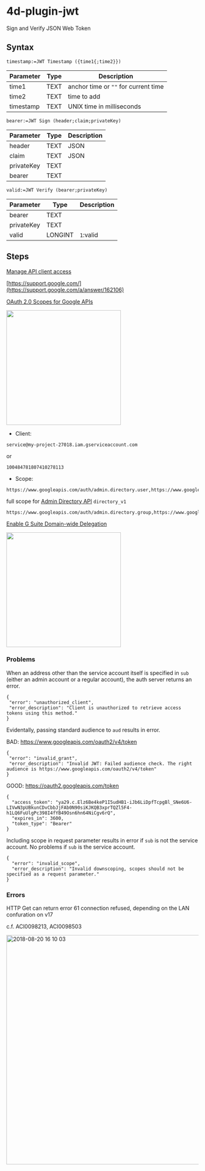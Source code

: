 # 4d-plugin-jwt
Sign and Verify JSON Web Token

## Syntax

```
timestamp:=JWT Timestamp ({time1{;time2}})
```

Parameter|Type|Description
------------|------------|----
time1|TEXT|anchor time or ``""`` for current time
time2|TEXT|time to add
timestamp|TEXT|UNIX time in milliseconds

```
bearer:=JWT Sign (header;claim;privateKey)
```

Parameter|Type|Description
------------|------------|----
header|TEXT|JSON
claim|TEXT|JSON
privateKey|TEXT|
bearer|TEXT|

```
valid:=JWT Verify (bearer;privateKey)
```

Parameter|Type|Description
------------|------------|----
bearer|TEXT|
privateKey|TEXT|
valid|LONGINT|``1``:valid

## Steps

[Manage API client access](https://admin.google.com/AdminHome?chromeless=1#OGX:ManageOauthClients)

[https://support.google.com/](https://support.google.com/a/answer/162106)

[OAuth 2.0 Scopes for Google APIs](https://developers.google.com/identity/protocols/googlescopes)

<img width="300" src="https://user-images.githubusercontent.com/1725068/44127804-005eb000-a07a-11e8-9826-4ea44c62fc4f.png" />

* Client: 

```
service@my-project-27018.iam.gserviceaccount.com
```

or

```
100484781807410278113
```

* Scope: 

```
https://www.googleapis.com/auth/admin.directory.user,https://www.googleapis.com/auth/admin.directory.group
```

full scope for [Admin Directory API](https://developers.google.com/admin-sdk/directory/) ``directory_v1``

```
https://www.googleapis.com/auth/admin.directory.group,https://www.googleapis.com/auth/admin.directory.user,https://www.googleapis.com/auth/admin.directory.userschema,https://www.googleapis.com/auth/admin.directory.user.security,https://www.googleapis.com/auth/admin.directory.user.alias,https://www.googleapis.com/auth/admin.directory.orgunit,https://www.googleapis.com/auth/admin.directory.notifications,https://www.googleapis.com/auth/admin.directory.group.member,https://www.googleapis.com/auth/admin.directory.device.mobile.action,https://www.googleapis.com/auth/admin.directory.device.mobile,https://www.googleapis.com/auth/admin.directory.device.chromeos
```

[Enable G Suite Domain-wide Delegation](https://console.developers.google.com/iam-admin/serviceaccounts/details/100484781807410278113;edit=true?organizationId=772231897481&project=my-project-27018&supportedpurview=project)

<img width="300" src="https://user-images.githubusercontent.com/1725068/44128105-e9cde5b6-a07b-11e8-8ba4-8475072cdfbe.png" />

### Problems

When an address other than the service account itself is specified in ``sub`` (either an admin account or a regular account), the auth server returns an error.

```
{
 "error": "unauthorized_client",
 "error_description": "Client is unauthorized to retrieve access tokens using this method."
}
```

Evidentally, passing standard audience to ``aud`` results in error.

BAD: https://www.googleapis.com/oauth2/v4/token

```
{
 "error": "invalid_grant",
 "error_description": "Invalid JWT: Failed audience check. The right audience is https://www.googleapis.com/oauth2/v4/token"
}
```

GOOD: https://oauth2.googleapis.com/token

```
{
  "access_token": "ya29.c.Elz6Be4keP1I5udHB1-iJb6LiDpfTcpgBl_SNe6U6-LIVwN3pUBkunCDvCbbJjFAb0N90siKJKQB3xprTQZl5F4-h1LQ6FuUlgPc398I4fYB49Osn6hn64NiCgv6rQ",
  "expires_in": 3600,
  "token_type": "Bearer"
}
```

Including scope in request parameter results in error if ``sub`` is not the service account. No problems if ``sub`` is the service account. 

```
{
  "error": "invalid_scope",
  "error_description": "Invalid downscoping, scopes should not be specified as a request parameter."
}
```

### Errors

HTTP Get can return error 61 connection refused, depending on the LAN confuration on v17

c.f. ACI0098213, ACI0098503

<img width="600" alt="2018-08-20 16 10 03" src="https://user-images.githubusercontent.com/1725068/44325569-1e950d80-a494-11e8-82cf-b7f6b5bed32e.png">
